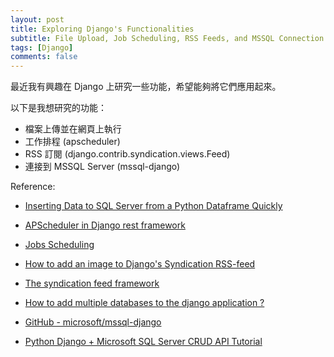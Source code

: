 ```yaml
---
layout: post
title: Exploring Django's Functionalities
subtitle: File Upload, Job Scheduling, RSS Feeds, and MSSQL Connection
tags: [Django]
comments: false
---
```


最近我有興趣在 Django 上研究一些功能，希望能夠將它們應用起來。

以下是我想研究的功能：

* 檔案上傳並在網頁上執行
* 工作排程 (apscheduler)
* RSS 訂閱 (django.contrib.syndication.views.Feed)
* 連接到 MSSQL Server (mssql-django)

Reference: 
+ [Inserting Data to SQL Server from a Python Dataframe Quickly](https://stackoverflow.com/questions/63523711/inserting-data-to-sql-server-from-a-python-dataframe-quickly)

+ [APScheduler in Django rest framework](https://www.mindbowser.com/apscheduler-in-django-rest-framework/)

+ [Jobs Scheduling](https://django-extensions.readthedocs.io/en/latest/jobs_scheduling.html)

+ [How to add an image to Django's Syndication RSS-feed](https://stackoverflow.com/questions/61544508/how-to-add-an-image-to-djangos-syndication-rss-feed)

+ [The syndication feed framework](https://docs.djangoproject.com/en/4.0/ref/contrib/syndication/)

+ [How to add multiple databases to the django application ?](https://books.agiliq.com/projects/django-orm-cookbook/en/latest/multiple_databases.html)

+ [GitHub - microsoft/mssql-django](https://github.com/microsoft/mssql-django)

+ [Python Django + Microsoft SQL Server CRUD API Tutorial](https://www.youtube.com/watch?v=w8mTKlOeb2o)